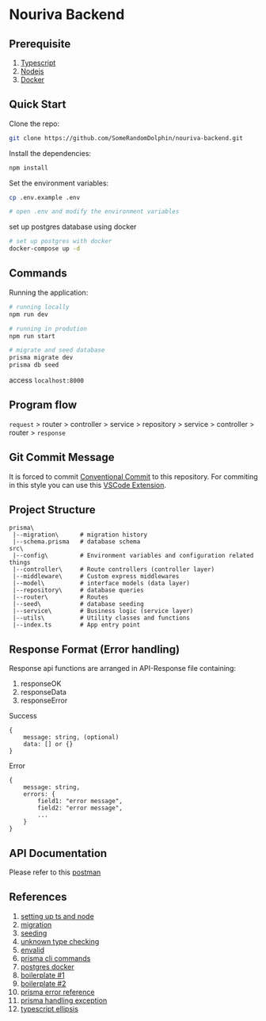 # Nouriva Backend

## Prerequisite

1. [Typescript](https://www.typescriptlang.org/download)
2. [Nodejs](https://nodejs.org/en/download)
3. [Docker](https://docs.docker.com/desktop/install/windows-install/)

## Quick Start

Clone the repo:

```bash
git clone https://github.com/SomeRandomDolphin/nouriva-backend.git
```

Install the dependencies:

```bash
npm install
```

Set the environment variables:

```bash
cp .env.example .env

# open .env and modify the environment variables
```

set up postgres database using docker

```bash
# set up postgres with docker
docker-compose up -d
```

## Commands

Running the application:

```bash
# running locally
npm run dev

# running in prodution
npm run start
```

```bash
# migrate and seed database
prisma migrate dev
prisma db seed
```

access `localhost:8000`

## Program flow

`request` > router > controller > service > repository > service > controller > router > `response`

## Git Commit Message

It is forced to commit [Conventional Commit](https://www.conventionalcommits.org/en/v1.0.0/) to this repository. For commiting in this style you can use this [VSCode Extension](https://marketplace.visualstudio.com/items?itemName=vivaxy.vscode-conventional-commits).

## Project Structure

```
prisma\
 |--migration\      # migration history
 |--schema.prisma   # database schema
src\
 |--config\         # Environment variables and configuration related things
 |--controller\     # Route controllers (controller layer)
 |--middleware\     # Custom express middlewares
 |--model\          # interface models (data layer)
 |--repository\     # database queries
 |--router\         # Routes
 |--seed\           # database seeding
 |--service\        # Business logic (service layer)
 |--utils\          # Utility classes and functions
 |--index.ts        # App entry point
```

## Response Format (Error handling)

Response api functions are arranged in API-Response file containing:

1. responseOK
2. responseData
3. responseError

Success

```
{
    message: string, (optional)
    data: [] or {}
}
```

Error

```
{
    message: string,
    errors: {
        field1: "error message",
        field2: "error message",
        ...
    }
}
```

## API Documentation

Please refer to this [postman](https://documenter.getpostman.com/view/33766586/2sA35MwxZ8)

## References

1. [setting up ts and node](https://www.digitalocean.com/community/tutorials/setting-up-a-node-project-with-typescript)
2. [migration](https://www.prisma.io/docs/guides/migrate/developing-with-prisma-migrate)
3. [seeding](https://www.prisma.io/docs/guides/migrate/seed-database)
4. [unknown type checking](https://marketsplash.com/tutorials/typescript/typescript-unknown-vs-any/)
5. [envalid](https://www.npmjs.com/package/envalid)
6. [prisma cli commands](https://www.prisma.io/docs/reference/api-reference/command-reference)
7. [postgres docker](https://medium.com/nerd-for-tech/how-to-set-up-prisma-with-a-local-docker-postgres-container-9e0958d08544)
8. [boilerplate #1](https://github.com/pshaddel/ts-express-prisma#readme)
9. [boilerplate #2](https://github.com/antonio-lazaro/prisma-express-typescript-boilerplate/tree/main)
10. [prisma error reference](https://www.prisma.io/docs/reference/api-reference/error-reference#prismaclientknownrequesterror)
11. [prisma handling exception](https://www.prisma.io/docs/concepts/components/prisma-client/handling-exceptions-and-errors)
12. [typescript ellipsis](https://www.tutorialsteacher.com/typescript/rest-parameters)
